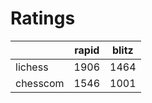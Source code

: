 # Ratings

|          | rapid | blitz |
|----------|-------|-------|
| lichess  | 1906 | 1464 |
| chesscom | 1546 | 1001 |

